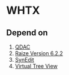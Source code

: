 # WHTX

## Depend on

1. [QDAC](http://www.qdac.cc/)
1. [Raize Version 6.2.2](http://www.raize.com/devtools/rzcomps/)
1. [SynEdit](https://github.com/SynEdit/SynEdit)
1. [Virtual Tree View](https://github.com/Virtual-TreeView/Virtual-TreeView)